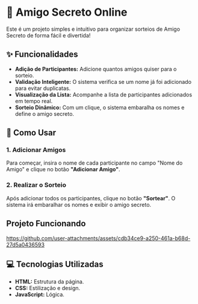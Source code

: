 # 🎁 Amigo Secreto Online

Este é um projeto simples e intuitivo para organizar sorteios de Amigo Secreto de forma fácil e divertida!

## ✨ Funcionalidades

* **Adição de Participantes:** Adicione quantos amigos quiser para o sorteio.
* **Validação Inteligente:** O sistema verifica se um nome já foi adicionado para evitar duplicatas.
* **Visualização da Lista:** Acompanhe a lista de participantes adicionados em tempo real.
* **Sorteio Dinâmico:** Com um clique, o sistema embaralha os nomes e define o amigo secreto.

## 🚀 Como Usar

### 1. Adicionar Amigos

Para começar, insira o nome de cada participante no campo "Nome do Amigo" e clique no botão **"Adicionar Amigo"**.

### 2. Realizar o Sorteio

Após adicionar todos os participantes, clique no botão **"Sortear"**. O sistema irá embaralhar os nomes e exibir o amigo secreto.

## Projeto Funcionando

https://github.com/user-attachments/assets/cdb34ce9-a250-461a-b68d-27d5a0436593

## 💻 Tecnologias Utilizadas

* **HTML:** Estrutura da página.
* **CSS:** Estilização e design.
* **JavaScript:** Lógica.
